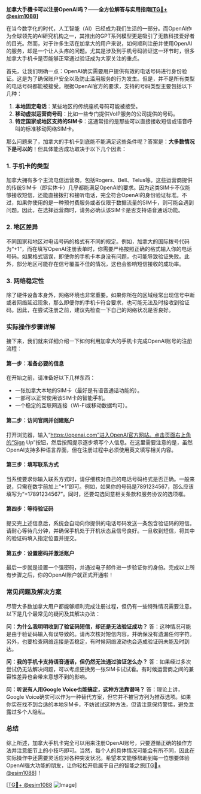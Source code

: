 **加拿大手機卡可以注册OpenAI吗？——全方位解答与实用指南[[TG💪+ @esim1088](https://t.me/s/esim1088)]**

在当今数字化的时代，人工智能（AI）已经成为我们生活的一部分。而OpenAI作为全球领先的AI研究机构之一，其推出的GPT系列模型更是吸引了无数科技爱好者的目光。然而，对于许多生活在加拿大的用户来说，如何顺利注册并使用OpenAI的服务，却是一个让人头疼的问题。尤其是涉及到手机号码验证这一环节时，很多加拿大手机卡是否能够正常通过验证成为大家关注的重点。

首先，让我们明确一点：OpenAI确实需要用户提供有效的电话号码进行身份验证。这是为了确保账户安全以及防止滥用服务的行为发生。但是，并不是所有类型的电话号码都能被接受。根据OpenAI官方的要求，支持的号码类型主要包括以下几种：

1. **本地固定电话**：某些地区的传统座机号码可能被接受。
2. **移动虚拟运营商号码**：比如一些专门提供VoIP服务的公司提供的号码。
3. **特定国家或地区支持的SIM卡**：这通常指的是那些可以直接接收短信或语音呼叫的标准移动网络SIM卡。

那么问题来了，加拿大的手机卡到底能不能满足这些条件呢？答案是：**大多数情况下是可以的**！但具体能否成功取决于以下几个因素：

### 1. 手机卡的类型

加拿大拥有多个主流电信运营商，包括Rogers、Bell、Telus等。这些运营商提供的传统SIM卡（即实体卡）几乎都能满足OpenAI的要求。因为这类SIM卡不仅能够接收短信，还能直接拨打和接听电话，完全符合OpenAI的身份验证标准。不过，如果你使用的是一种预付费服务或者仅限于数据流量的SIM卡，则可能会遇到问题。因此，在选择运营商时，请务必确认该SIM卡是否支持语音通话功能。

### 2. 地区差异

不同国家和地区对电话号码的格式有不同的规定。例如，加拿大的国际拨号代码为“+1”，而在填写OpenAI注册表单时，你需要严格按照正确的格式输入你的电话号码。如果格式错误，即使你的手机卡本身没有问题，也可能导致验证失败。此外，部分地区可能存在信号覆盖不佳的情况，这也会影响短信接收的成功率。

### 3. 网络稳定性

除了硬件设备本身外，网络环境也非常重要。如果你所在的区域经常出现信号中断或者网络延迟现象，那么即便你的手机卡符合要求，也可能无法及时接收到验证码。因此，在尝试注册之前，建议先检查一下自己的网络状况是否良好。

### 实际操作步骤详解

接下来，我们就来详细介绍一下如何利用加拿大的手机卡完成OpenAI账号的注册流程：

#### 第一步：准备必要的信息

在开始之前，请准备好以下几样东西：
- 一张加拿大本地的SIM卡（最好是有语音通话功能的）。
- 一部可以正常使用该SIM卡的智能手机。
- 一个稳定的互联网连接（Wi-Fi或移动数据均可）。

#### 第二步：访问官网并创建账户

打开浏览器，输入“https://openai.com”进入OpenAI官方网站。点击页面右上角的“Sign Up”按钮，然后按照提示逐步填写个人信息。在这里需要注意的是，虽然OpenAI支持多种语言界面，但在注册过程中必须使用英文填写相关内容。

#### 第三步：填写联系方式

当系统要求你输入联系方式时，请仔细核对自己的电话号码格式是否正确。一般来说，只需在数字前加上“+1”即可。例如，如果你的号码是7891234567，那么应该填写为“+17891234567”。同时，还要勾选同意相关条款和服务协议的选项框。

#### 第四步：等待验证码

提交完上述信息后，系统会自动向你提供的电话号码发送一条包含验证码的短信。请耐心等待几分钟，并确保手机处于开机状态且信号良好。一旦收到短信，将其中的验证码填入指定位置并提交。

#### 第五步：设置密码并激活账户

最后一步就是设置一个强密码，并通过电子邮件进一步验证你的身份。完成以上所有步骤之后，你的OpenAI账户就正式开通啦！

### 常见问题及解决方案

尽管大多数加拿大用户都能够顺利完成注册过程，但仍有一些特殊情况需要注意。以下是几个最常见的疑问及其解决办法：

**问：为什么我明明收到了验证码短信，却还是无法验证成功？**
答：这种情况可能是由于验证码输入有误导致的。请再次核对短信内容，并确保没有遗漏任何字符。另外，也要检查网络连接是否稳定，有时候网络波动也会造成验证码未能及时到达。

**问：我的手机卡支持语音通话，但仍然无法通过验证怎么办？**
答：如果经过多次尝试仍无法解决问题，可以考虑更换另一张SIM卡试试看。有时候运营商之间的兼容性差异也会带来意想不到的影响。

**问：听说有人用Google Voice也能搞定，这种方法靠谱吗？**
答：理论上讲，Google Voice确实可以作为一种替代方案，但它并不被官方列为推荐选项。如果你实在找不到合适的本地SIM卡，不妨试试这种方法，但请注意保持警惕，避免泄露过多个人隐私。

### 总结

综上所述，加拿大手机卡完全可以用来注册OpenAI账号，只要遵循正确的操作方法并注意细节上的小技巧即可。当然，每个人的具体情况可能会有所不同，因此在实际操作中还需要灵活应对各种突发状况。希望本文能够帮助到每一位想要体验OpenAI强大功能的朋友，让你轻松开启属于自己的智能之旅[[TG💪+ @esim1088](https://t.me/s/esim1088)]！

[[TG💪+ @esim1088](https://t.me/s/esim1088) ![Image](https://i.postimg.cc/4NQfJmqS/Snipaste-2025-05-13-00-14-12.png)]